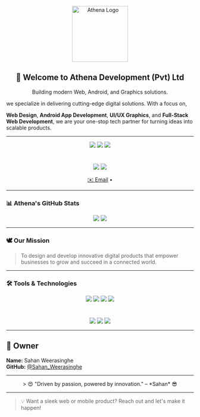 <p align="center">
  <img src="https://avatars.githubusercontent.com/u/206496610?s=400&u=c090b67c39dbc7bd13241c8686b4a07766f8b593&v=4" width="150" alt="Athena Logo"/>
</p>

<h2 align="center">👋 Welcome to Athena Development (Pvt) Ltd</h2>
<p align="center">
  Building modern Web, Android, and Graphics solutions.
 
  we specialize in delivering cutting-edge digital solutions.
  With a focus on,

  **Web Design**, **Android App Development**, **UI/UX Graphics**, and **Full-Stack Web Development**, we are your one-stop tech partner for turning ideas into scalable products.
</p>

---

<p align="center">
  <img src="https://img.shields.io/badge/Web%20Development-Expert-brightgreen?style=for-the-badge" />
  <img src="https://img.shields.io/badge/Android%20Apps-Creative-blue?style=for-the-badge" />
  <img src="https://img.shields.io/badge/Graphic%20Design-Professional-yellow?style=for-the-badge" />
  </p>
<p style="margin-top: 40px;">
  <div align="center">
  <img src="https://img.shields.io/badge/Photoshop-31A8FF?logo=adobe-photoshop&logoColor=cyan&style=for-the-badge" />
  <img src="https://img.shields.io/badge/Illustrator-FF9A00?logo=adobe-illustrator&logoColor=cyan&style=for-the-badge" />
    </div>
</p>

<p align="center">
  <a href="mailto:athenadevloper@gmail.com">✉️ Email</a> •
</p>

---

### 📊 Athena's GitHub Stats
<p align="center">
  <img src="https://github-readme-stats.vercel.app/api?username=Athenadevelopers&show_icons=true&theme=tokyonight&hide_border=true" />
  <img src="https://github-readme-stats.vercel.app/api/top-langs/?username=Athenadevelopers&layout=compact&theme=tokyonight&hide_border=true" />
</p>

---

### 🕊️ Our Mission
> To design and develop innovative digital products that empower businesses to grow and succeed in a connected world.

---

### 🛠️ Tools & Technologies

<p align="center">
  <img src="https://img.shields.io/badge/HTML5-E34F26?logo=html5&logoColor=white&style=for-the-badge" />
  <img src="https://img.shields.io/badge/CSS3-1572B6?logo=css3&logoColor=white&style=for-the-badge" />
  <img src="https://img.shields.io/badge/JavaScript-F7DF1E?logo=javascript&logoColor=black&style=for-the-badge" />
  <img src="https://img.shields.io/badge/React-61DAFB?logo=react&logoColor=black&style=for-the-badge" />
  <p style="margin-top: 40px;">
  <div align="center">
  <img src="https://img.shields.io/badge/Kotlin-0095D5?logo=kotlin&logoColor=white&style=for-the-badge" />
  <img src="https://img.shields.io/badge/Android_Studio-3DDC84?logo=android-studio&logoColor=white&style=for-the-badge" />
  <img src="https://img.shields.io/badge/Firebase-ffcb2f?logo=firebase&logoColor=white" />
    </div>
</p>

---

## 👤 Owner

**Name:** Sahan Weerasinghe  
**GitHub:** [@Sahan_Weerasinghe](https://github.com/SahaN_Weerasinghe)

---
<p align="center">
> 😍 "Driven by passion, powered by innovation." – *Sahan* 😎
  
---

> 💡 Want a sleek web or mobile product? Reach out and let's make it happen!
</p>
